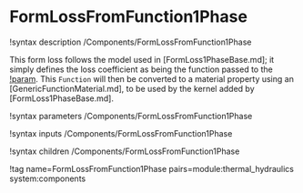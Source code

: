 # FormLossFromFunction1Phase

!syntax description /Components/FormLossFromFunction1Phase

This form loss follows the model used in [FormLoss1PhaseBase.md];
it simply defines the loss coefficient as being the function passed to the [!param](/Components/FormLossFromFunction1Phase/K_prime). This `Function` will then be converted to a material property using an
[GenericFunctionMaterial.md], to be used by the kernel added by [FormLoss1PhaseBase.md].

!syntax parameters /Components/FormLossFromFunction1Phase

!syntax inputs /Components/FormLossFromFunction1Phase

!syntax children /Components/FormLossFromFunction1Phase

!tag name=FormLossFromFunction1Phase pairs=module:thermal_hydraulics system:components
